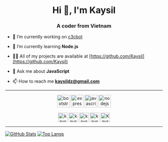 <h1 align="center">Hi 👋, I'm Kaysil</h1>
<h3 align="center">A coder from Vietnam</h3>

- 🔭 I’m currently working on [c3cbot](https://github.com/c3cbot/c3cbot)

- 🌱 I’m currently learning **Node.js**

- 👨‍💻 All of my projects are available at [https://github.com/Kaysil](https://github.com/Kaysil)

- 💬 Ask me about **JavaScript**

- 📫 How to reach me **kaysildz@gmail.com**

<hr>

<p align="center"><img src="https://devicons.github.io/devicon/devicon.git/icons/bootstrap/bootstrap-plain.svg" alt="bootstrap" width="40" height="40"/> <img src="https://devicons.github.io/devicon/devicon.git/icons/express/express-original-wordmark.svg" alt="express" width="40" height="40"/> <img src="https://devicons.github.io/devicon/devicon.git/icons/javascript/javascript-original.svg" alt="javascript" width="40" height="40"/> <img src="https://devicons.github.io/devicon/devicon.git/icons/nodejs/nodejs-original-wordmark.svg" alt="nodejs" width="40" height="40"/></p>

<p align="center">
<a href="https://twitter.com/kaysil_tiuu" target="blank"><img align="center" src="https://cdn.jsdelivr.net/npm/simple-icons@3.0.1/icons/twitter.svg" alt="kaysil_tiuu" height="30" width="30" /></a>
<a href="https://fb.com/kaysil.666" target="blank"><img align="center" src="https://cdn.jsdelivr.net/npm/simple-icons@3.0.1/icons/facebook.svg" alt="kaysil.666" height="30" width="30" /></a>
<a href="https://instagram.com/kaysil.tiuu" target="blank"><img align="center" src="https://cdn.jsdelivr.net/npm/simple-icons@3.0.1/icons/instagram.svg" alt="kaysil.tiuu" height="30" width="30" /></a>
<a href="https://www.youtube.com/c/kaysil" target="blank"><img align="center" src="https://cdn.jsdelivr.net/npm/simple-icons@3.0.1/icons/youtube.svg" alt="kaysil" height="30" width="30" /></a>
<a href="https://discordapp.com/users/401227329092976651" target="blank"><img align="center" src="https://cdn.jsdelivr.net/npm/simple-icons@3.0.1/icons/discord.svg" alt="Kaysil#6666" height="30" width="30" /></a>

<hr>

[![GitHub Stats](https://github-readme-stats.vercel.app/api?username=Kaysil&show_icons=true&hide_border=true&theme=gradient)](https://github.com/Kaysil)
[![Top Langs](https://github-readme-stats.vercel.app/api/top-langs/?username=Kaysil&theme=gradient)](https://github.com/Kaysil)

</p>
